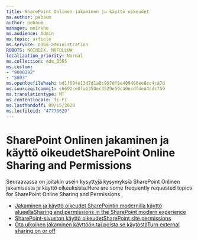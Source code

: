 ```yaml
---
title: SharePoint Onlinen jakaminen ja käyttö oikeudet
ms.author: pebaum
author: pebaum
manager: mnirkhe
ms.audience: Admin
ms.topic: article
ms.service: o365-administration
ROBOTS: NOINDEX, NOFOLLOW
localization_priority: Normal
ms.collection: Adm_O365
ms.custom:
- "9000292"
- "5803"
ms.openlocfilehash: bd1f69fe13d7d1a0c997df8e489466ee8cc4ca7d
ms.sourcegitcommit: c6692ce0fa1358ec3529e59ca0ecdfdea4cdc759
ms.translationtype: MT
ms.contentlocale: fi-FI
ms.lasthandoff: 09/15/2020
ms.locfileid: "47770620"
---
```

# <a name="sharepoint-online-sharing-and-permissions"></a><span data-ttu-id="5de67-102">SharePoint Onlinen jakaminen ja käyttö oikeudet</span><span class="sxs-lookup"><span data-stu-id="5de67-102">SharePoint Online Sharing and Permissions</span></span>

<span data-ttu-id="5de67-103">Seuraavassa on joitakin usein kysyttyjä kysymyksiä SharePoint Onlinen jakamisesta ja käyttö oikeuksista.</span><span class="sxs-lookup"><span data-stu-id="5de67-103">Here are some frequently requested topics for SharePoint Online Sharing and Permissions</span></span>

- [<span data-ttu-id="5de67-104">Jakaminen ja käyttö oikeudet SharePointin modernilla käyttö alueella</span><span class="sxs-lookup"><span data-stu-id="5de67-104">Sharing and permissions in the SharePoint modern experience</span></span>](https://docs.microsoft.com/sharepoint/modern-experience-sharing-permissions)
- [<span data-ttu-id="5de67-105">SharePoint-sivuston käyttö oikeudet</span><span class="sxs-lookup"><span data-stu-id="5de67-105">SharePoint site permissions</span></span>](https://docs.microsoft.com/sharepoint/customize-sharepoint-site-permissions)
- [<span data-ttu-id="5de67-106">Ota ulkoinen jakaminen käyttöön tai poista se käytöstä</span><span class="sxs-lookup"><span data-stu-id="5de67-106">Turn external sharing on or off</span></span>](https://docs.microsoft.com/sharepoint/turn-external-sharing-on-or-off)